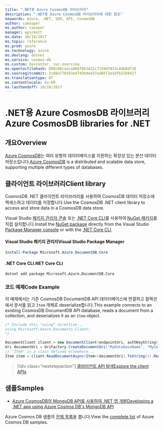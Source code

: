 ```yaml
---
title: ".NET용 Azure CosmosDB 라이브러리"
description: ".NET용 Azure CosmosDB 라이브러리에 대한 참조"
keywords: Azure, .NET, SDK, API, CosmosDB
author: camsoper
ms.author: casoper
manager: wpickett
ms.date: 10/19/2017
ms.topic: reference
ms.prod: azure
ms.technology: azure
ms.devlang: dotnet
ms.service: cosmos-db
ms.custom: devcenter, svc-overview
ms.openlocfilehash: 890c00caeca06bf863425c7159d7833c4db8df38
ms.sourcegitcommit: 2c08a778353ed743b9e437ed85f2e1dfb21b9427
ms.translationtype: HT
ms.contentlocale: ko-KR
ms.lasthandoff: 10/26/2017
---
```

# <a name="azure-cosmosdb-libraries-for-net"></a><span data-ttu-id="409a2-104">.NET용 Azure CosmosDB 라이브러리</span><span class="sxs-lookup"><span data-stu-id="409a2-104">Azure CosmosDB libraries for .NET</span></span>

## <a name="overview"></a><span data-ttu-id="409a2-105">개요</span><span class="sxs-lookup"><span data-stu-id="409a2-105">Overview</span></span>

<span data-ttu-id="409a2-106">[Azure CosmosDB](https://docs.microsoft.com/azure/cosmos-db/introduction)는 여러 유형의 데이터베이스를 지원하는 확장성 있는 분산 데이터 저장소입니다.</span><span class="sxs-lookup"><span data-stu-id="409a2-106">[Azure CosmosDB](https://docs.microsoft.com/azure/cosmos-db/introduction) is a distributed and scalable data store, supporting multiple different types of databases.</span></span>

## <a name="client-library"></a><span data-ttu-id="409a2-107">클라이언트 라이브러리</span><span class="sxs-lookup"><span data-stu-id="409a2-107">Client library</span></span>

<span data-ttu-id="409a2-108">CosmosDB .NET 클라이언트 라이브러리를 사용하여 CosmosDB 데이터 저장소에 액세스하고 데이터를 저장합니다.</span><span class="sxs-lookup"><span data-stu-id="409a2-108">Use the CosmosDB .NET client library to access and store data in a CosmosDB data store.</span></span>

<span data-ttu-id="409a2-109">Visual Studio [패키지 관리자 콘솔][PackageManager] 또는 [.NET Core CLI][DotNetCLI]를 사용하여 [NuGet 패키지](https://www.nuget.org/packages/Microsoft.Azure.DocumentDB.Core)를 직접 설치합니다.</span><span class="sxs-lookup"><span data-stu-id="409a2-109">Install the [NuGet package](https://www.nuget.org/packages/Microsoft.Azure.DocumentDB.Core) directly from the Visual Studio [Package Manager console][PackageManager] or with the [.NET Core CLI][DotNetCLI].</span></span>

#### <a name="visual-studio-package-manager"></a><span data-ttu-id="409a2-110">Visual Studio 패키지 관리자</span><span class="sxs-lookup"><span data-stu-id="409a2-110">Visual Studio Package Manager</span></span>

```powershell
Install-Package Microsoft.Azure.DocumentDB.Core
```

#### <a name="net-core-cli"></a><span data-ttu-id="409a2-111">.NET Core CLI</span><span class="sxs-lookup"><span data-stu-id="409a2-111">.NET Core CLI</span></span>

```bash
dotnet add package Microsoft.Azure.DocumentDB.Core
```

### <a name="code-example"></a><span data-ttu-id="409a2-112">코드 예제</span><span class="sxs-lookup"><span data-stu-id="409a2-112">Code Example</span></span>

<span data-ttu-id="409a2-113">이 예제에서는 기존 CosmosDB DocumentDB API 데이터베이스에 연결하고 컬렉션에서 문서를 읽고 `Item` 개체로 deserialize합니다.</span><span class="sxs-lookup"><span data-stu-id="409a2-113">This example connects to an existing CosmosDB DocumentDB API database, reads a document from a collection, and deserializes it as an `Item` object.</span></span>

```csharp
/* Include this "using" directive...
using Microsoft.Azure.Documents.Client;
*/

DocumentClient client = new DocumentClient(endpointUri, authKeyString);
Uri documentUri = UriFactory.CreateDocumentUri("MyDatabaseName", "MyCollectionName", "DocumentId");
// "Item" is a class defined elsewhere...
Item item = client.ReadDocumentAsync<Item>(documentUri).ToString()).Result;
```

> [!div class="nextstepaction"]
> [<span data-ttu-id="409a2-114">클라이언트 API 탐색</span><span class="sxs-lookup"><span data-stu-id="409a2-114">Explore the client APIs</span></span>](/dotnet/api/overview/azure/cosmosdb/client)

## <a name="samples"></a><span data-ttu-id="409a2-115">샘플</span><span class="sxs-lookup"><span data-stu-id="409a2-115">Samples</span></span>

* [<span data-ttu-id="409a2-116">Azure CosmosDB의 MongoDB API를 사용하여 .NET 앱 개발</span><span class="sxs-lookup"><span data-stu-id="409a2-116">Developing a .NET app using Azure Cosmos DB's MongoDB API</span></span>](https://azure.microsoft.com/en-us/resources/samples/azure-cosmos-db-mongodb-dotnet-getting-started/)

<span data-ttu-id="409a2-117">Azure Cosmos DB 샘플의 [전체 목록](https://azure.microsoft.com/en-us/resources/samples/?platform=dotnet&term=cosmosdb)을 봅니다.</span><span class="sxs-lookup"><span data-stu-id="409a2-117">View the [complete list](https://azure.microsoft.com/en-us/resources/samples/?platform=dotnet&term=cosmosdb) of Azure Cosmos DB samples.</span></span>

[PackageManager]: https://docs.microsoft.com/nuget/tools/package-manager-console
[DotNetCLI]: https://docs.microsoft.com/dotnet/core/tools/dotnet-add-package
